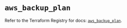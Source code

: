 # `aws_backup_plan`

Refer to the Terraform Registry for docs: [`aws_backup_plan`](https://registry.terraform.io/providers/hashicorp/aws/5.96.0/docs/resources/backup_plan).
